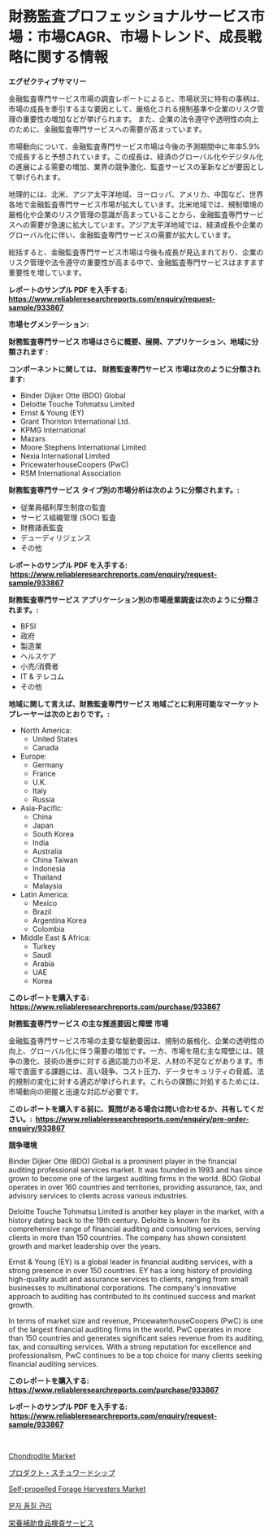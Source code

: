 <p><h1>財務監査プロフェッショナルサービス市場：市場CAGR、市場トレンド、成長戦略に関する情報</h1></p><p><strong>エグゼクティブサマリー</strong></p>
<p><p>金融監査専門サービス市場の調査レポートによると、市場状況に特有の事柄は、市場の成長を牽引する主な要因として、厳格化される規制基準や企業のリスク管理の重要性の増加などが挙げられます。 また、企業の法令遵守や透明性の向上のために、金融監査専門サービスへの需要が高まっています。</p><p>市場動向について、金融監査専門サービス市場は今後の予測期間中に年率5.9%で成長すると予想されています。この成長は、経済のグローバル化やデジタル化の進展による需要の増加、業界の競争激化、監査サービスの革新などが要因として挙げられます。</p><p>地理的には、北米、アジア太平洋地域、ヨーロッパ、アメリカ、中国など、世界各地で金融監査専門サービス市場が拡大しています。北米地域では、規制環境の厳格化や企業のリスク管理の意識が高まっていることから、金融監査専門サービスへの需要が急速に拡大しています。アジア太平洋地域では、経済成長や企業のグローバル化に伴い、金融監査専門サービスの需要が拡大しています。</p><p>総括すると、金融監査専門サービス市場は今後も成長が見込まれており、企業のリスク管理や法令遵守の重要性が高まる中で、金融監査専門サービスはますます重要性を増しています。</p></p>
<p><strong>レポートのサンプル PDF を入手する: <a href="https://www.reliableresearchreports.com/enquiry/request-sample/933867">https://www.reliableresearchreports.com/enquiry/request-sample/933867</a></strong></p>
<p><strong>市場セグメンテーション:</strong></p>
<p><strong> 財務監査専門サービス 市場はさらに概要、展開、アプリケーション、地域に分類されます :</strong></p>
<p><strong>コンポーネントに関しては、 財務監査専門サービス 市場は次のように分類されます: &nbsp;</strong></p>
<p><ul><li>Binder Dijker Otte (BDO) Global</li><li>Deloitte Touche Tohmatsu Limited</li><li>Ernst & Young (EY)</li><li>Grant Thornton International Ltd.</li><li>KPMG International</li><li>Mazars</li><li>Moore Stephens International Limited</li><li>Nexia International Limited</li><li>PricewaterhouseCoopers (PwC)</li><li>RSM International Association</li></ul></p>
<p><strong> 財務監査専門サービス タイプ別の市場分析は次のように分類されます。:</strong></p>
<p><ul><li>従業員福利厚生制度の監査</li><li>サービス組織管理 (SOC) 監査</li><li>財務諸表監査</li><li>デューディリジェンス</li><li>その他</li></ul></p>
<p><strong>レポートのサンプル PDF を入手する: &nbsp;<a href="https://www.reliableresearchreports.com/enquiry/request-sample/933867">https://www.reliableresearchreports.com/enquiry/request-sample/933867</a></strong></p>
<p><strong> 財務監査専門サービス アプリケーション別の市場産業調査は次のように分類されます。:</strong></p>
<p><ul><li>BFSI</li><li>政府</li><li>製造業</li><li>ヘルスケア</li><li>小売/消費者</li><li>IT & テレコム</li><li>その他</li></ul></p>
<p><strong>地域に関して言えば、財務監査専門サービス 地域ごとに利用可能なマーケットプレーヤーは次のとおりです。:</strong></p>
<p><ul>
    <li>
        North America:
        <ul>
            <li>United States</li>
            <li>Canada</li>
        </ul>
    </li>
    <li>
        Europe:
        <ul>
            <li>Germany</li>
            <li>France</li>
            <li>U.K.</li>
            <li>Italy</li>
            <li>Russia</li>
        </ul>
    </li>
    <li>
        Asia-Pacific:
        <ul>
            <li>China</li>
            <li>Japan</li>
            <li>South Korea</li>
            <li>India</li>
            <li>Australia</li>
            <li>China Taiwan</li>
            <li>Indonesia</li>
            <li>Thailand</li>
            <li>Malaysia</li>
        </ul>
    </li>
    <li>
        Latin America:
        <ul>
            <li>Mexico</li>
            <li>Brazil</li>
            <li>Argentina Korea</li>
            <li>Colombia</li>
        </ul>
    </li>
    <li>
        Middle East & Africa:
        <ul>
            <li>Turkey</li>
            <li>Saudi</li>
            <li>Arabia</li>
            <li>UAE</li>
            <li>Korea</li>
        </ul>
    </li>
    </ul></p>
<p><strong>このレポートを購入する: &nbsp;<a href="https://www.reliableresearchreports.com/purchase/933867">https://www.reliableresearchreports.com/purchase/933867</a></strong></p>
<p><strong>財務監査専門サービス の主な推進要因と障壁 市場</strong></p>
<p><p>金融監査専門サービス市場の主要な駆動要因は、規制の厳格化、企業の透明性の向上、グローバル化に伴う需要の増加です。一方、市場を阻む主な障壁には、競争の激化、技術の進歩に対する適応能力の不足、人材の不足などがあります。市場で直面する課題には、高い競争、コスト圧力、データセキュリティの脅威、法的規制の変化に対する適応が挙げられます。これらの課題に対処するためには、市場動向の把握と迅速な対応が必要です。</p></p>
<p><strong>このレポートを購入する前に、質問がある場合は問い合わせるか、共有してください。:&nbsp; <a href="https://www.reliableresearchreports.com/enquiry/pre-order-enquiry/933867">https://www.reliableresearchreports.com/enquiry/pre-order-enquiry/933867</a></strong></p>
<p><strong>競争環境</strong></p>
<p><p>Binder Dijker Otte (BDO) Global is a prominent player in the financial auditing professional services market. It was founded in 1993 and has since grown to become one of the largest auditing firms in the world. BDO Global operates in over 160 countries and territories, providing assurance, tax, and advisory services to clients across various industries.</p><p>Deloitte Touche Tohmatsu Limited is another key player in the market, with a history dating back to the 19th century. Deloitte is known for its comprehensive range of financial auditing and consulting services, serving clients in more than 150 countries. The company has shown consistent growth and market leadership over the years.</p><p>Ernst & Young (EY) is a global leader in financial auditing services, with a strong presence in over 150 countries. EY has a long history of providing high-quality audit and assurance services to clients, ranging from small businesses to multinational corporations. The company's innovative approach to auditing has contributed to its continued success and market growth.</p><p>In terms of market size and revenue, PricewaterhouseCoopers (PwC) is one of the largest financial auditing firms in the world. PwC operates in more than 150 countries and generates significant sales revenue from its auditing, tax, and consulting services. With a strong reputation for excellence and professionalism, PwC continues to be a top choice for many clients seeking financial auditing services.</p></p>
<p><strong>このレポートを購入する: &nbsp; <a href="https://www.reliableresearchreports.com/purchase/933867">https://www.reliableresearchreports.com/purchase/933867</a></strong></p>
<p><strong>レポートのサンプル PDF を入手する: &nbsp;<a href="https://www.reliableresearchreports.com/enquiry/request-sample/933867">https://www.reliableresearchreports.com/enquiry/request-sample/933867</a></strong><strong></strong></p>
<p>&nbsp;</p>
<p><p><a href="https://view.publitas.com/reportprime-1/chondrodite-market-size-market-share-and-global-market-analysis-report-2024-2031/">Chondrodite Market</a></p><p><a href="https://github.com/mohamedbakry57/Market-Research-Report-List-2/blob/main/3540488184157.md">プロダクト・スチュワードシップ</a></p><p><a href="https://simplistic-meeting-7ee.notion.site/Self-propelled-Forage-Harvesters-Market-Analysis-and-Market-Size-Global-Industry-Overview-Market-S-8ad4dc04854844da990cfed70487d228">Self-propelled Forage Harvesters Market</a></p><p><a href="https://github.com/vsnao330707/Market-Research-Report-List-1/blob/main/5093706184123.md">분자 품질 관리</a></p><p><a href="https://github.com/zjkmgcs938405/Market-Research-Report-List-1/blob/main/4530176184158.md">栄養補助食品検査サービス</a></p></p>